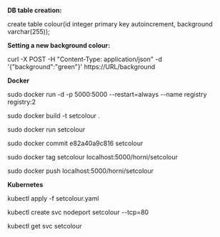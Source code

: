 **DB table creation:**

create table colour(id integer primary key autoincrement, background varchar(255));


**Setting a new background colour:**

curl -X POST -H "Content-Type: application/json" -d '{"background":"green"}' https://URL/background


**Docker**

sudo docker run -d -p 5000:5000 --restart=always --name registry registry:2

sudo docker build -t setcolour .

sudo docker run setcolour

sudo docker commit e82a40a9c816 setcolour

sudo docker tag setcolour localhost:5000/horni/setcolour

sudo docker push localhost:5000/horni/setcolour


**Kubernetes**

kubectl apply -f setcolour.yaml

kubectl create svc nodeport setcolour --tcp=80

kubectl get svc setcolour


